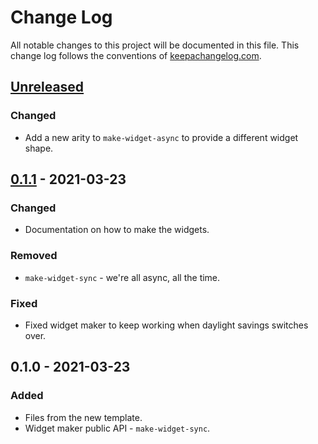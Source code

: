 # Change Log
All notable changes to this project will be documented in this file. This change log follows the conventions of [keepachangelog.com](http://keepachangelog.com/).

## [Unreleased]
### Changed
- Add a new arity to `make-widget-async` to provide a different widget shape.

## [0.1.1] - 2021-03-23
### Changed
- Documentation on how to make the widgets.

### Removed
- `make-widget-sync` - we're all async, all the time.

### Fixed
- Fixed widget maker to keep working when daylight savings switches over.

## 0.1.0 - 2021-03-23
### Added
- Files from the new template.
- Widget maker public API - `make-widget-sync`.

[Unreleased]: https://github.com/your-name/datomicish/compare/0.1.1...HEAD
[0.1.1]: https://github.com/your-name/datomicish/compare/0.1.0...0.1.1
